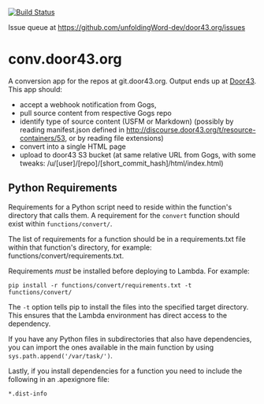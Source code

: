 [![Build Status](https://travis-ci.org/unfoldingWord-dev/conv.door43.org.svg?branch=master)](https://travis-ci.org/unfoldingWord-dev/conv.door43.org)

Issue queue at https://github.com/unfoldingWord-dev/door43.org/issues

# conv.door43.org

A conversion app for the repos at git.door43.org. Output ends up at [Door43](http://door43.org).
This app should:

 * accept a webhook notification from Gogs,
 * pull source content from respective Gogs repo
 * identify type of source content (USFM or Markdown) (possibly by reading manifest.json defined in http://discourse.door43.org/t/resource-containers/53, or by reading file extensions)
 * convert into a single HTML page
 * upload to door43 S3 bucket (at same relative URL from Gogs, with some tweaks: /u/[user]/[repo]/[short_commit_hash]/html/index.html)


## Python Requirements

Requirements for a Python script need to reside within the function's directory that calls them.  A requirement for the `convert` function should exist within `functions/convert/`.

The list of requirements for a function should be in a requirements.txt file within that function's directory, for example: functions/convert/requirements.txt.

Requirements *must* be installed before deploying to Lambda.  For example:

    pip install -r functions/convert/requirements.txt -t functions/convert/

The `-t` option tells pip to install the files into the specified target directory.  This ensures that the Lambda environment has direct access to the dependency.

If you have any Python files in subdirectories that also have dependencies, you can import the ones available in the main function by using `sys.path.append('/var/task/')`.

Lastly, if you install dependencies for a function you need to include the following in an .apexignore file:

    *.dist-info


